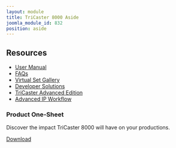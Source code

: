 ```yaml
---
layout: module
title: TriCaster 8000 Aside
joomla_module_id: 832
position: aside
---
```

<!-- Module: TriCaster 8000 Aside -->
<h2>Resources</h2>
<ul>
<li><a href="http://new.tk/Manual-TriCaster-ProLine">User Manual</a></li>
<li><a href="/support/overview/312-faq-tricaster.html">FAQs</a></li>
<li><a href="/products/tricaster-8000/virtual-set-gallery.html">Virtual Set Gallery</a></li>
<li><a href="/solutions/newtek-developer-network.html">Developer Solutions</a></li>
<li><a href="/products/tricaster-advanced-edition.html">TriCaster Advanced Edition</a></li>
<li><a href="/solutions/advanced-ip-workflow.html">Advanced IP Workflow</a></li>
</ul>
<div class="cta-box">
<h3>Product One-Sheet</h3>
<p>Discover the impact TriCaster 8000 will have on your productions.</p>
<a href="/pdf/newtek-tricaster8000-onesheet.pdf" class="cta">Download</a></div>
